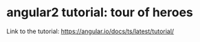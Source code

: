 # angular2 tutorial: tour of heroes

Link to the tutorial: https://angular.io/docs/ts/latest/tutorial/
